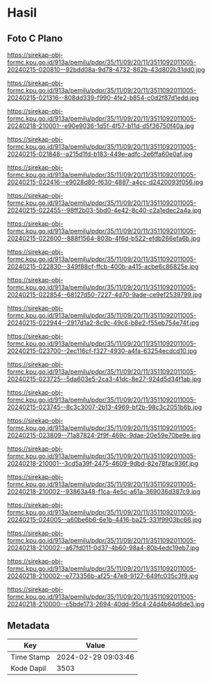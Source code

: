 # Hasil

## Foto C Plano

https://sirekap-obj-formc.kpu.go.id/913a/pemilu/pdpr/35/11/09/20/11/3511092011005-20240215-020810--92bdd08a-9d78-4732-862b-43d802b31dd0.jpg

https://sirekap-obj-formc.kpu.go.id/913a/pemilu/pdpr/35/11/09/20/11/3511092011005-20240215-021316--808dd339-f990-4fe2-b854-c0d2f87d1edd.jpg

https://sirekap-obj-formc.kpu.go.id/913a/pemilu/pdpr/35/11/09/20/11/3511092011005-20240218-210001--e90e9036-1d5f-4f57-b11d-d5f36750f40a.jpg

https://sirekap-obj-formc.kpu.go.id/913a/pemilu/pdpr/35/11/09/20/11/3511092011005-20240215-021848--a215d1fd-b183-449e-adfc-2e6ffa60e0af.jpg

https://sirekap-obj-formc.kpu.go.id/913a/pemilu/pdpr/35/11/09/20/11/3511092011005-20240215-022416--e9028d80-f630-4887-a4cc-d2420093f056.jpg

https://sirekap-obj-formc.kpu.go.id/913a/pemilu/pdpr/35/11/09/20/11/3511092011005-20240215-022455--98ff2b03-5bd0-4e42-8c40-c2a1edec2a4a.jpg

https://sirekap-obj-formc.kpu.go.id/913a/pemilu/pdpr/35/11/09/20/11/3511092011005-20240215-022600--888f1564-803b-4f6d-b522-efdb266efa6b.jpg

https://sirekap-obj-formc.kpu.go.id/913a/pemilu/pdpr/35/11/09/20/11/3511092011005-20240215-022830--349f88cf-ffcb-400b-a415-acbe6c86825e.jpg

https://sirekap-obj-formc.kpu.go.id/913a/pemilu/pdpr/35/11/09/20/11/3511092011005-20240215-022854--68127d50-7227-4d70-9ade-ce9ef2539799.jpg

https://sirekap-obj-formc.kpu.go.id/913a/pemilu/pdpr/35/11/09/20/11/3511092011005-20240215-022944--2917d1a2-8c9c-49c6-b8e2-f55eb754e74f.jpg

https://sirekap-obj-formc.kpu.go.id/913a/pemilu/pdpr/35/11/09/20/11/3511092011005-20240215-023700--2ec116cf-f327-4930-a4fa-63254ecdcd10.jpg

https://sirekap-obj-formc.kpu.go.id/913a/pemilu/pdpr/35/11/09/20/11/3511092011005-20240215-023725--5da603e5-2ca3-41dc-8e27-924d5d34f1ab.jpg

https://sirekap-obj-formc.kpu.go.id/913a/pemilu/pdpr/35/11/09/20/11/3511092011005-20240215-023745--8c3c3007-2b13-4969-bf2b-98c3c2051b6b.jpg

https://sirekap-obj-formc.kpu.go.id/913a/pemilu/pdpr/35/11/09/20/11/3511092011005-20240215-023809--71a87824-2f9f-469c-9dae-20e59e70be9e.jpg

https://sirekap-obj-formc.kpu.go.id/913a/pemilu/pdpr/35/11/09/20/11/3511092011005-20240218-210001--3cd5a39f-2475-4609-9dbd-82e78fac936f.jpg

https://sirekap-obj-formc.kpu.go.id/913a/pemilu/pdpr/35/11/09/20/11/3511092011005-20240218-210002--93863a48-f1ca-4e5c-a61a-369036d387c9.jpg

https://sirekap-obj-formc.kpu.go.id/913a/pemilu/pdpr/35/11/09/20/11/3511092011005-20240215-024005--a60be6b6-6e1b-4416-ba25-331f9903bc66.jpg

https://sirekap-obj-formc.kpu.go.id/913a/pemilu/pdpr/35/11/09/20/11/3511092011005-20240218-210002--a67fd011-0d37-4b60-98a4-80b4edc19eb7.jpg

https://sirekap-obj-formc.kpu.go.id/913a/pemilu/pdpr/35/11/09/20/11/3511092011005-20240218-210002--e773356b-af25-47e8-9127-649fc035c3f9.jpg

https://sirekap-obj-formc.kpu.go.id/913a/pemilu/pdpr/35/11/09/20/11/3511092011005-20240218-210000--c5bde173-2694-40dd-95c4-24d4b64d6de3.jpg


## Metadata

| Key        | Value               |
| ---------- | ------------------- |
| Time Stamp | 2024-02-29 09:03:46 |
| Kode Dapil | 3503                |



